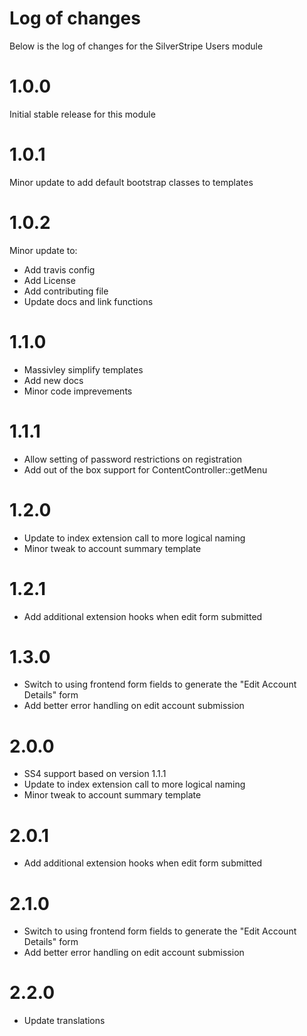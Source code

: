 # Log of changes

Below is the log of changes for the SilverStripe Users module

# 1.0.0

Initial stable release for this module

# 1.0.1

Minor update to add default bootstrap classes to templates

# 1.0.2

Minor update to:

* Add travis config
* Add License
* Add contributing file
* Update docs and link functions

# 1.1.0

* Massivley simplify templates
* Add new docs
* Minor code imprevements

# 1.1.1

* Allow setting of password restrictions on registration
* Add out of the box support for ContentController::getMenu

# 1.2.0

* Update to index extension call to more logical naming
* Minor tweak to account summary template

# 1.2.1

* Add additional extension hooks when edit form submitted

# 1.3.0

* Switch to using frontend form fields to generate the "Edit Account Details" form
* Add better error handling on edit account submission

# 2.0.0

* SS4 support based on version 1.1.1
* Update to index extension call to more logical naming
* Minor tweak to account summary template

# 2.0.1

* Add additional extension hooks when edit form submitted

# 2.1.0

* Switch to using frontend form fields to generate the "Edit Account Details" form
* Add better error handling on edit account submission

# 2.2.0

* Update translations